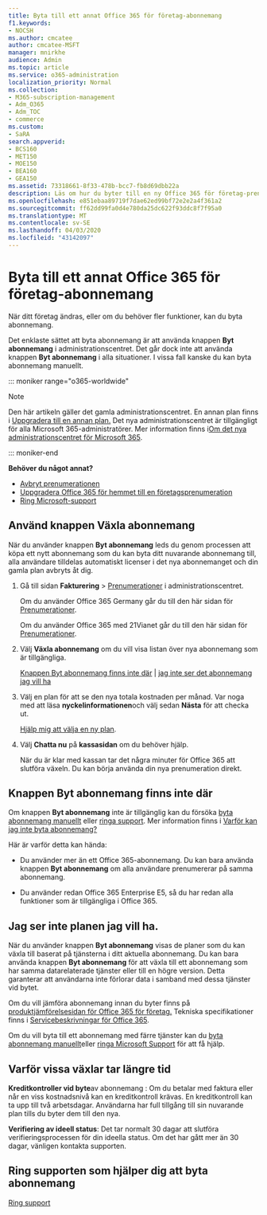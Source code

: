 ```yaml
---
title: Byta till ett annat Office 365 för företag-abonnemang
f1.keywords:
- NOCSH
ms.author: cmcatee
author: cmcatee-MSFT
manager: mnirkhe
audience: Admin
ms.topic: article
ms.service: o365-administration
localization_priority: Normal
ms.collection:
- M365-subscription-management
- Adm_O365
- Adm_TOC
- commerce
ms.custom:
- SaRA
search.appverid:
- BCS160
- MET150
- MOE150
- BEA160
- GEA150
ms.assetid: 73318661-8f33-478b-bcc7-fb8d69dbb22a
description: Läs om hur du byter till en ny Office 365 för företag-prenumeration.
ms.openlocfilehash: e851ebaa89719f7dae62ed99bf72e2e2a4f361a2
ms.sourcegitcommit: ff62dd99fa0d4e780da25dc622f93ddc8f7f95a0
ms.translationtype: MT
ms.contentlocale: sv-SE
ms.lasthandoff: 04/03/2020
ms.locfileid: "43142097"
---
```

# <a name="switch-to-a-different-office-365-for-business-plan"></a>Byta till ett annat Office 365 för företag-abonnemang

När ditt företag ändras, eller om du behöver fler funktioner, kan du byta abonnemang.  

Det enklaste sättet att byta abonnemang är att använda knappen **Byt abonnemang** i administrationscentret. Det går dock inte att använda knappen **Byt abonnemang** i alla situationer. I vissa fall kanske du kan byta abonnemang manuellt.

::: moniker range="o365-worldwide"

> [!NOTE]
> Den här artikeln gäller det gamla administrationscentret. En annan plan finns i [Uppgradera till en annan plan.](upgrade-to-different-plan.md) Det nya administrationscentret är tillgängligt för alla Microsoft 365-administratörer. Mer information finns i[Om det nya administrationscentret för Microsoft 365](../../admin/microsoft-365-admin-center-preview.md).

::: moniker-end

**Behöver du något annat?**

- [Avbryt prenumerationen](cancel-your-subscription.md)
- [Uppgradera Office 365 för hemmet till en företagsprenumeration](https://support.office.com/article/9322ffb8-a35d-4407-8ebe-ed6ea0859b9f.aspx)
- [Ring Microsoft-support](../../admin/contact-support-for-business-products.md)

## <a name="use-the-switch-plans-button"></a>Använd knappen Växla abonnemang

När du använder knappen **Byt abonnemang** leds du genom processen att köpa ett nytt abonnemang som du kan byta ditt nuvarande abonnemang till, alla användare tilldelas automatiskt licenser i det nya abonnemanget och din gamla plan avbryts åt dig.
  
1. Gå till sidan **Fakturering** \> <a href="https://go.microsoft.com/fwlink/p/?linkid=842054" target="_blank">Prenumerationer</a> i administrationscentret.

    Om du använder Office 365 Germany går du till den här sidan för <a href="https://go.microsoft.com/fwlink/p/?linkid=847745" target="_blank">Prenumerationer</a>.

    Om du använder Office 365 med 21Vianet går du till den här sidan för <a href="https://go.microsoft.com/fwlink/p/?linkid=850626" target="_blank">Prenumerationer</a>.

2. Välj **Växla abonnemang** om du vill visa listan över nya abonnemang som är tillgängliga.

    [Knappen Byt abonnemang finns inte där](#the-switch-plans-button-isnt-there) | [jag inte ser det abonnemang jag vill ha](#i-dont-see-the-plan-i-want)

3. Välj en plan för att se den nya totala kostnaden per månad. Var noga med att läsa **nyckelinformationen**och välj sedan **Nästa** för att checka ut.

    [Hjälp mig att välja en ny plan](https://go.microsoft.com/fwlink/p/?linkid=842056).

4. Välj **Chatta nu** på **kassasidan** om du behöver hjälp.

    När du är klar med kassan tar det några minuter för Office 365 att slutföra växeln. Du kan börja använda din nya prenumeration direkt.

## <a name="the-switch-plans-button-isnt-there"></a>Knappen Byt abonnemang finns inte där

Om knappen **Byt abonnemang** inte är tillgänglig kan du försöka [byta abonnemang manuellt](switch-plans-manually.md) eller [ringa support](../../admin/contact-support-for-business-products.md). Mer information finns i [Varför kan jag inte byta abonnemang?](why-can-t-i-switch-plans.md)
  
Här är varför detta kan hända:
  
- Du använder mer än ett Office 365-abonnemang. Du kan bara använda knappen **Byt abonnemang** om alla användare prenumererar på samma abonnemang.

- Du använder redan Office 365 Enterprise E5, så du har redan alla funktioner som är tillgängliga i Office 365.

## <a name="i-dont-see-the-plan-i-want"></a>Jag ser inte planen jag vill ha.

När du använder knappen **Byt abonnemang** visas de planer som du kan växla till baserat på tjänsterna i ditt aktuella abonnemang. Du kan bara använda knappen **Byt abonnemang** för att växla till ett abonnemang som har samma datarelaterade tjänster eller till en högre version. Detta garanterar att användarna inte förlorar data i samband med dessa tjänster vid bytet.
  
Om du vill jämföra abonnemang innan du byter finns på [produktjämförelsesidan för Office 365 för företag.](https://go.microsoft.com/fwlink/p/?linkid=842056) Tekniska specifikationer finns i [Servicebeskrivningar för Office 365](https://go.microsoft.com/fwlink/p/?linkid=842275).
  
Om du vill byta till ett abonnemang med färre tjänster kan du [byta abonnemang manuellt](switch-plans-manually.md)eller [ringa Microsoft Support](../../admin/contact-support-for-business-products.md) för att få hjälp.
  
## <a name="why-some-switches-take-longer"></a>Varför vissa växlar tar längre tid

 **Kreditkontroller vid byte**av abonnemang : Om du betalar med faktura eller når en viss kostnadsnivå kan en kreditkontroll krävas. En kreditkontroll kan ta upp till två arbetsdagar. Användarna har full tillgång till sin nuvarande plan tills du byter dem till den nya.
  
 **Verifiering av ideell status**: Det tar normalt 30 dagar att slutföra verifieringsprocessen för din ideella status. Om det har gått mer än 30 dagar, vänligen kontakta supporten.
  
## <a name="call-support-to-help-you-switch-plans"></a>Ring supporten som hjälper dig att byta abonnemang

[Ring support](../../admin/contact-support-for-business-products.md)